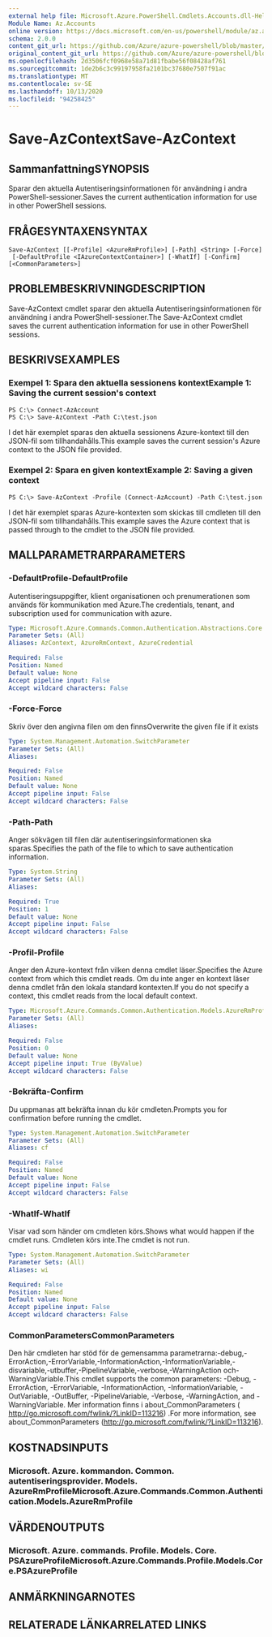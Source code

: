 ```yaml
---
external help file: Microsoft.Azure.PowerShell.Cmdlets.Accounts.dll-Help.xml
Module Name: Az.Accounts
online version: https://docs.microsoft.com/en-us/powershell/module/az.accounts/save-azcontext
schema: 2.0.0
content_git_url: https://github.com/Azure/azure-powershell/blob/master/src/Accounts/Accounts/help/Save-AzContext.md
original_content_git_url: https://github.com/Azure/azure-powershell/blob/master/src/Accounts/Accounts/help/Save-AzContext.md
ms.openlocfilehash: 2d3506fcf0968e58a71d81fbabe56f08428af761
ms.sourcegitcommit: 1de2b6c3c99197958fa2101bc37680e7507f91ac
ms.translationtype: MT
ms.contentlocale: sv-SE
ms.lasthandoff: 10/13/2020
ms.locfileid: "94258425"
---
```

# <span data-ttu-id="c7d6f-101">Save-AzContext</span><span class="sxs-lookup"><span data-stu-id="c7d6f-101">Save-AzContext</span></span>

## <span data-ttu-id="c7d6f-102">Sammanfattning</span><span class="sxs-lookup"><span data-stu-id="c7d6f-102">SYNOPSIS</span></span>
<span data-ttu-id="c7d6f-103">Sparar den aktuella Autentiseringsinformationen för användning i andra PowerShell-sessioner.</span><span class="sxs-lookup"><span data-stu-id="c7d6f-103">Saves the current authentication information for use in other PowerShell sessions.</span></span>

## <span data-ttu-id="c7d6f-104">FRÅGESYNTAXEN</span><span class="sxs-lookup"><span data-stu-id="c7d6f-104">SYNTAX</span></span>

```
Save-AzContext [[-Profile] <AzureRmProfile>] [-Path] <String> [-Force]
 [-DefaultProfile <IAzureContextContainer>] [-WhatIf] [-Confirm] [<CommonParameters>]
```

## <span data-ttu-id="c7d6f-105">PROBLEMBESKRIVNING</span><span class="sxs-lookup"><span data-stu-id="c7d6f-105">DESCRIPTION</span></span>
<span data-ttu-id="c7d6f-106">Save-AzContext cmdlet sparar den aktuella Autentiseringsinformationen för användning i andra PowerShell-sessioner.</span><span class="sxs-lookup"><span data-stu-id="c7d6f-106">The Save-AzContext cmdlet saves the current authentication information for use in other PowerShell sessions.</span></span>

## <span data-ttu-id="c7d6f-107">BESKRIVS</span><span class="sxs-lookup"><span data-stu-id="c7d6f-107">EXAMPLES</span></span>

### <span data-ttu-id="c7d6f-108">Exempel 1: Spara den aktuella sessionens kontext</span><span class="sxs-lookup"><span data-stu-id="c7d6f-108">Example 1: Saving the current session's context</span></span>
```
PS C:\> Connect-AzAccount
PS C:\> Save-AzContext -Path C:\test.json
```

<span data-ttu-id="c7d6f-109">I det här exemplet sparas den aktuella sessionens Azure-kontext till den JSON-fil som tillhandahålls.</span><span class="sxs-lookup"><span data-stu-id="c7d6f-109">This example saves the current session's Azure context to the JSON file provided.</span></span>

### <span data-ttu-id="c7d6f-110">Exempel 2: Spara en given kontext</span><span class="sxs-lookup"><span data-stu-id="c7d6f-110">Example 2: Saving a given context</span></span>
```
PS C:\> Save-AzContext -Profile (Connect-AzAccount) -Path C:\test.json
```

<span data-ttu-id="c7d6f-111">I det här exemplet sparas Azure-kontexten som skickas till cmdleten till den JSON-fil som tillhandahålls.</span><span class="sxs-lookup"><span data-stu-id="c7d6f-111">This example saves the Azure context that is passed through to the cmdlet to the JSON file provided.</span></span>

## <span data-ttu-id="c7d6f-112">MALLPARAMETRAR</span><span class="sxs-lookup"><span data-stu-id="c7d6f-112">PARAMETERS</span></span>

### <span data-ttu-id="c7d6f-113">-DefaultProfile</span><span class="sxs-lookup"><span data-stu-id="c7d6f-113">-DefaultProfile</span></span>
<span data-ttu-id="c7d6f-114">Autentiseringsuppgifter, klient organisationen och prenumerationen som används för kommunikation med Azure.</span><span class="sxs-lookup"><span data-stu-id="c7d6f-114">The credentials, tenant, and subscription used for communication with azure.</span></span>

```yaml
Type: Microsoft.Azure.Commands.Common.Authentication.Abstractions.Core.IAzureContextContainer
Parameter Sets: (All)
Aliases: AzContext, AzureRmContext, AzureCredential

Required: False
Position: Named
Default value: None
Accept pipeline input: False
Accept wildcard characters: False
```

### <span data-ttu-id="c7d6f-115">-Force</span><span class="sxs-lookup"><span data-stu-id="c7d6f-115">-Force</span></span>
<span data-ttu-id="c7d6f-116">Skriv över den angivna filen om den finns</span><span class="sxs-lookup"><span data-stu-id="c7d6f-116">Overwrite the given file if it exists</span></span>

```yaml
Type: System.Management.Automation.SwitchParameter
Parameter Sets: (All)
Aliases:

Required: False
Position: Named
Default value: None
Accept pipeline input: False
Accept wildcard characters: False
```

### <span data-ttu-id="c7d6f-117">-Path</span><span class="sxs-lookup"><span data-stu-id="c7d6f-117">-Path</span></span>
<span data-ttu-id="c7d6f-118">Anger sökvägen till filen där autentiseringsinformationen ska sparas.</span><span class="sxs-lookup"><span data-stu-id="c7d6f-118">Specifies the path of the file to which to save authentication information.</span></span>

```yaml
Type: System.String
Parameter Sets: (All)
Aliases:

Required: True
Position: 1
Default value: None
Accept pipeline input: False
Accept wildcard characters: False
```

### <span data-ttu-id="c7d6f-119">-Profil</span><span class="sxs-lookup"><span data-stu-id="c7d6f-119">-Profile</span></span>
<span data-ttu-id="c7d6f-120">Anger den Azure-kontext från vilken denna cmdlet läser.</span><span class="sxs-lookup"><span data-stu-id="c7d6f-120">Specifies the Azure context from which this cmdlet reads.</span></span>
<span data-ttu-id="c7d6f-121">Om du inte anger en kontext läser denna cmdlet från den lokala standard kontexten.</span><span class="sxs-lookup"><span data-stu-id="c7d6f-121">If you do not specify a context, this cmdlet reads from the local default context.</span></span>

```yaml
Type: Microsoft.Azure.Commands.Common.Authentication.Models.AzureRmProfile
Parameter Sets: (All)
Aliases:

Required: False
Position: 0
Default value: None
Accept pipeline input: True (ByValue)
Accept wildcard characters: False
```

### <span data-ttu-id="c7d6f-122">-Bekräfta</span><span class="sxs-lookup"><span data-stu-id="c7d6f-122">-Confirm</span></span>
<span data-ttu-id="c7d6f-123">Du uppmanas att bekräfta innan du kör cmdleten.</span><span class="sxs-lookup"><span data-stu-id="c7d6f-123">Prompts you for confirmation before running the cmdlet.</span></span>

```yaml
Type: System.Management.Automation.SwitchParameter
Parameter Sets: (All)
Aliases: cf

Required: False
Position: Named
Default value: None
Accept pipeline input: False
Accept wildcard characters: False
```

### <span data-ttu-id="c7d6f-124">-WhatIf</span><span class="sxs-lookup"><span data-stu-id="c7d6f-124">-WhatIf</span></span>
<span data-ttu-id="c7d6f-125">Visar vad som händer om cmdleten körs.</span><span class="sxs-lookup"><span data-stu-id="c7d6f-125">Shows what would happen if the cmdlet runs.</span></span>
<span data-ttu-id="c7d6f-126">Cmdleten körs inte.</span><span class="sxs-lookup"><span data-stu-id="c7d6f-126">The cmdlet is not run.</span></span>

```yaml
Type: System.Management.Automation.SwitchParameter
Parameter Sets: (All)
Aliases: wi

Required: False
Position: Named
Default value: None
Accept pipeline input: False
Accept wildcard characters: False
```

### <span data-ttu-id="c7d6f-127">CommonParameters</span><span class="sxs-lookup"><span data-stu-id="c7d6f-127">CommonParameters</span></span>
<span data-ttu-id="c7d6f-128">Den här cmdleten har stöd för de gemensamma parametrarna:-debug,-ErrorAction,-ErrorVariable,-InformationAction,-InformationVariable,-disvariable,-utbuffer,-PipelineVariable,-verbose,-WarningAction och-WarningVariable.</span><span class="sxs-lookup"><span data-stu-id="c7d6f-128">This cmdlet supports the common parameters: -Debug, -ErrorAction, -ErrorVariable, -InformationAction, -InformationVariable, -OutVariable, -OutBuffer, -PipelineVariable, -Verbose, -WarningAction, and -WarningVariable.</span></span> <span data-ttu-id="c7d6f-129">Mer information finns i about_CommonParameters ( http://go.microsoft.com/fwlink/?LinkID=113216) .</span><span class="sxs-lookup"><span data-stu-id="c7d6f-129">For more information, see about_CommonParameters (http://go.microsoft.com/fwlink/?LinkID=113216).</span></span>

## <span data-ttu-id="c7d6f-130">KOSTNADS</span><span class="sxs-lookup"><span data-stu-id="c7d6f-130">INPUTS</span></span>

### <span data-ttu-id="c7d6f-131">Microsoft. Azure. kommandon. Common. autentiseringsprovider. Models. AzureRmProfile</span><span class="sxs-lookup"><span data-stu-id="c7d6f-131">Microsoft.Azure.Commands.Common.Authentication.Models.AzureRmProfile</span></span>

## <span data-ttu-id="c7d6f-132">VÄRDEN</span><span class="sxs-lookup"><span data-stu-id="c7d6f-132">OUTPUTS</span></span>

### <span data-ttu-id="c7d6f-133">Microsoft. Azure. commands. Profile. Models. Core. PSAzureProfile</span><span class="sxs-lookup"><span data-stu-id="c7d6f-133">Microsoft.Azure.Commands.Profile.Models.Core.PSAzureProfile</span></span>

## <span data-ttu-id="c7d6f-134">ANMÄRKNINGAR</span><span class="sxs-lookup"><span data-stu-id="c7d6f-134">NOTES</span></span>

## <span data-ttu-id="c7d6f-135">RELATERADE LÄNKAR</span><span class="sxs-lookup"><span data-stu-id="c7d6f-135">RELATED LINKS</span></span>
